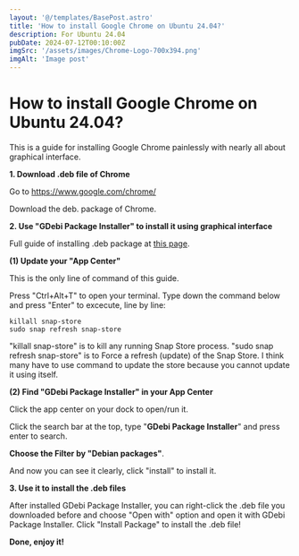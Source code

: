 ```yaml
---
layout: '@/templates/BasePost.astro'
title: 'How to install Google Chrome on Ubuntu 24.04?'
description: For Ubuntu 24.04
pubDate: 2024-07-12T00:10:00Z
imgSrc: '/assets/images/Chrome-Logo-700x394.png'
imgAlt: 'Image post'
---
```


# How to install Google Chrome on Ubuntu 24.04?

This is a guide for installing Google Chrome painlessly with nearly all about graphical interface.

**1. Download .deb file of Chrome**

Go to https://www.google.com/chrome/

Download the deb. package of Chrome.

**2. Use "GDebi Package Installer" to install it using graphical interface**

Full guide of installing .deb package at [this page](../ubuntuInstallDeb/).

**(1) Update your "App Center"**

This is the only line of command of this guide.

Press "Ctrl+Alt+T" to open your terminal.
Type down the command below and press "Enter" to excecute, line by line:
```console
killall snap-store
sudo snap refresh snap-store
```
"killall snap-store" is to kill any running Snap Store process.
"sudo snap refresh snap-store" is to Force a refresh (update) of the Snap Store.
I think many have to use command to update the store because you cannot update it using itself.

**(2) Find "GDebi Package Installer" in your App Center**

Click the app center on your dock to open/run it.

Click the search bar at the top, type "**GDebi Package Installer**" and press enter to search.

**Choose the Filter by "Debian packages"**.

And now you can see it clearly, click "install" to install it.

**3. Use it to install the .deb files**

After installed GDebi Package Installer, you can right-click the .deb file you downloaded before and choose "Open with" option and open it with GDebi Package Installer. Click "Install Package" to install the .deb file!

**Done, enjoy it!**
